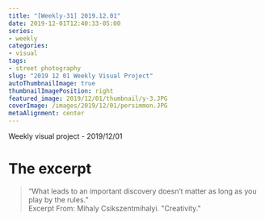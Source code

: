 ```yaml
---
title: "[Weekly-31] 2019.12.01"
date: 2019-12-01T12:40:33-05:00
series:
- weekly
categories:
- visual
tags:
- street photography
slug: "2019 12 01 Weekly Visual Project"
autoThumbnailImage: true
thumbnailImagePosition: right
featured_image: 2019/12/01/thumbnail/y-3.JPG
coverImage: /images/2019/12/01/persimmon.JPG
metaAlignment: center
---
```


Weekly visual project - 2019/12/01
<!--more-->

# The excerpt
> “What leads to an important discovery doesn’t matter as long as you play by the rules.”   
Excerpt From: Mihaly Csikszentmihalyi. "Creativity."